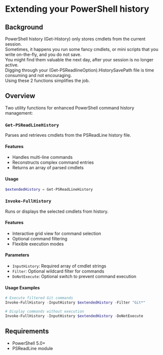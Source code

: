 # Extending your PowerShell history

## Background
PowerShell history (Get-History) only stores cmdlets from the current session.  
Sometimes, it happens you run some fancy cmdlets, or mini scripts that you write on-the-fly, and you do not save.  
You might find them valuable the next day, after your session is no longer active.  
Digging through your (Get-PSReadlineOption).HistorySavePath file is time consuming and not encouraging.  
Using these 2 functions simplifies the job.

## Overview
Two utility functions for enhanced PowerShell command history management:

### `Get-PSReadLineHistory`
Parses and retrieves cmdlets from the PSReadLine history file.

#### Features
- Handles multi-line commands
- Reconstructs complex command entries
- Returns an array of parsed cmdlets

#### Usage
```powershell
$extendedHistory = Get-PSReadLineHistory
```

### `Invoke-FullHistory`
Runs or displays the selected cmdlets from history.

#### Features
- Interactive grid view for command selection
- Optional command filtering
- Flexible execution modes

#### Parameters
- `InputHistory`: Required array of cmdlet strings
- `Filter`: Optional wildcard filter for commands
- `DoNotExecute`: Optional switch to prevent command execution

#### Usage Examples
```powershell
# Execute filtered Git commands
Invoke-FullHistory -InputHistory $extendedHistory -Filter "Git*"

# Display commands without execution
Invoke-FullHistory -InputHistory $extendedHistory -DoNotExecute
```

## Requirements
- PowerShell 5.0+
- PSReadLine module

